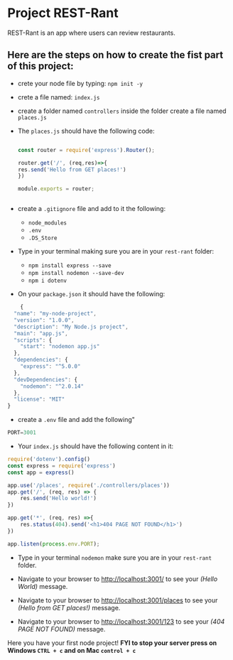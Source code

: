 # Project REST-Rant

REST-Rant is an app where users can review restaurants.  

## Here are the steps on how to create the fist part of this project:
- crete your node file by typing: `npm init -y`
- crete a file named: `index.js`
- create a folder named `controllers` inside the folder create a file named `places.js`
- The `places.js` should have the following code: 

    ```javascript

    const router = require('express').Router();

    router.get('/', (req,res)=>{
    res.send('Hello from GET places!')
    })

    module.exports = router;

```
```
- create a `.gitignore` file and add to it the following:
    - `node_modules`
    - `.env`
    - `.DS_Store`
- Type in your terminal making sure you are in your `rest-rant` folder:
    - `npm install express --save`
    - `npm install nodemon --save-dev`
    - `npm i dotenv`

- On your `package.json` it should have the following:

```javascript
    {
  "name": "my-node-project",
  "version": "1.0.0",
  "description": "My Node.js project",
  "main": "app.js",
  "scripts": {
    "start": "nodemon app.js"
  },
  "dependencies": {
    "express": "^5.0.0"
  },
  "devDependencies": {
    "nodemon": "^2.0.14"
  },
  "license": "MIT"
}

```

- create a `.env` file and add the following"
```javascript
PORT=3001
```

 - Your `index.js` should have the following content in it:
```javascript
require('dotenv').config()
const express = require('express')
const app = express()

app.use('/places', require('./controllers/places'))
app.get('/', (req, res) => {
    res.send('Hello world!')
})

app.get('*', (req, res) =>{
    res.status(404).send('<h1>404 PAGE NOT FOUND</h1>')
})

app.listen(process.env.PORT); 

```

- Type in your terminal `nodemon` make sure you are in your `rest-rant` folder.
- Navigate to your browser to [http://localhost:3001/](http://localhost:3001/) to see your *(Hello World)* message.

- Navigate to your browser to [http://localhost:3001/places](http://localhost:3001/places ) to see your *(Hello from GET places!)* message.

- Navigate to your browser to [http://localhost:3001/123](http://localhost:3001/123 ) to see your *(404 PAGE NOT FOUND)* message.

 Here you have your first node project! 
**FYI to stop your server press on Windows `CTRL + c` and on Mac `control + c`**








